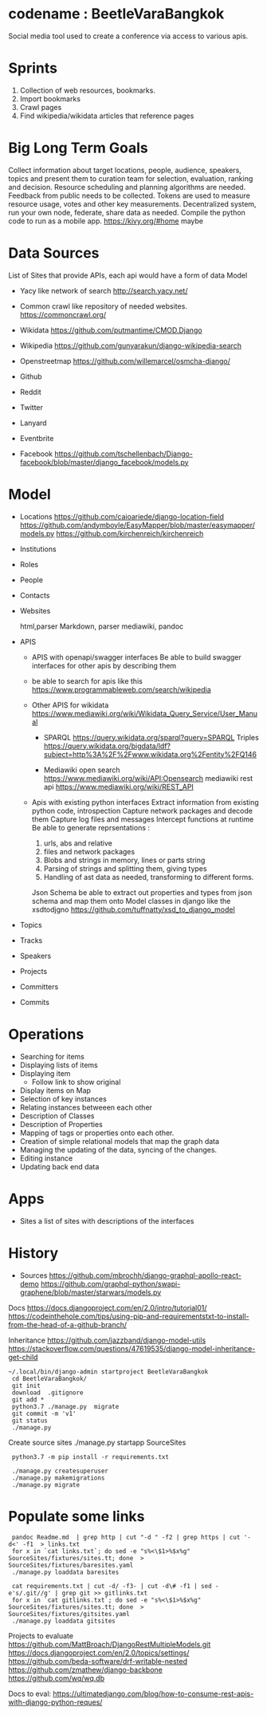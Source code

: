 # codename : BeetleVaraBangkok

Social media tool used to create a conference via access to various apis.

# Sprints

1. Collection of web resources, bookmarks.
2. Import bookmarks
3. Crawl pages
4. Find wikipedia/wikidata articles that reference pages

# Big Long Term Goals
Collect information about target locations, people, audience, speakers, topics
and present them to curation team for selection, evaluation, ranking and decision.
Resource scheduling and planning algorithms are needed.
Feedback from public needs to be collected.
Tokens are used to measure resource usage, votes and other key measurements.
Decentralized system, run your own node, federate, share data as needed.
Compile the python code to run as a mobile app. https://kivy.org/#home maybe


# Data Sources
List of Sites that provide APIs, each api would have a form of data Model

* Yacy like network of search
http://search.yacy.net/

* Common crawl like repository of needed websites.
https://commoncrawl.org/

* Wikidata
https://github.com/putmantime/CMOD.Django

* Wikipedia
https://github.com/gunyarakun/django-wikipedia-search

* Openstreetmap
https://github.com/willemarcel/osmcha-django/
  
* Github
* Reddit
* Twitter
* Lanyard
* Eventbrite


* Facebook
https://github.com/tschellenbach/Django-facebook/blob/master/django_facebook/models.py

# Model
* Locations
  https://github.com/caioariede/django-location-field
  https://github.com/andymboyle/EasyMapper/blob/master/easymapper/models.py
  https://github.com/kirchenreich/kirchenreich

* Institutions
* Roles
* People
* Contacts
* Websites

  html,parser
  Markdown, parser
  mediawiki,
  pandoc
  
* APIS

  * APIS with openapi/swagger interfaces
    Be able to build swagger interfaces for other apis by describing them

  * be able to search for apis
  like this
    https://www.programmableweb.com/search/wikipedia
    
  * Other APIS for wikidata
    https://www.mediawiki.org/wiki/Wikidata_Query_Service/User_Manual
    * SPARQL
      https://query.wikidata.org/sparql?query=SPARQL
      Triples
      https://query.wikidata.org/bigdata/ldf?subject=http%3A%2F%2Fwww.wikidata.org%2Fentity%2FQ146

      
    * Mediawiki
    open search    https://www.mediawiki.org/wiki/API:Opensearch
    mediawiki rest api https://www.mediawiki.org/wiki/REST_API

  * Apis with existing python interfaces
    Extract information from existing python code, introspection
    Capture network packages and decode them
    Capture log files and messages
    Intercept functions at runtime
    Be able to generate reprsentations :
       1. urls, abs and relative
       2. files and network packages
       3. Blobs and strings in memory, lines or parts string
       4. Parsing of strings and splitting them, giving types
       5. Handling of ast data as needed, transforming to different forms.

       Json Schema
       	    be able to extract out properties and types from json schema and map them onto Model classes in django
	    like the xsdtodjgno https://github.com/tuffnatty/xsd_to_django_model

* Topics
* Tracks
* Speakers
* Projects
* Committers
* Commits

# Operations
* Searching for items
* Displaying lists of items
* Displaying item
  * Follow link to show original
* Display items on Map
* Selection of key instances
* Relating instances betweeen each other
* Description of Classes
* Description of Properties
* Mapping of tags or properties onto each other.
* Creation of simple relational models that map the graph data
* Managing the updating of the data, syncing of the changes.
* Editing instance
* Updating back end data

# Apps
* Sites a list of sites with descriptions of the interfaces


# History 

* Sources
https://github.com/mbrochh/django-graphql-apollo-react-demo
https://github.com/graphql-python/swapi-graphene/blob/master/starwars/models.py

Docs
	https://docs.djangoproject.com/en/2.0/intro/tutorial01/
	https://codeinthehole.com/tips/using-pip-and-requirementstxt-to-install-from-the-head-of-a-github-branch/

Inheritance
	https://github.com/jazzband/django-model-utils
	https://stackoverflow.com/questions/47619535/django-model-inheritance-get-child
	
    ~/.local/bin/django-admin startproject BeetleVaraBangkok
     cd BeetleVaraBangkok/
     git init
     download  .gitignore 
     git add *
     python3.7 ./manage.py  migrate
     git commit -m 'v1'
     git status
     ./manage.py

Create source sites
     ./manage.py startapp SourceSites

     python3.7 -m pip install -r requirements.txt

     ./manage.py createsuperuser
     ./manage.py makemigrations
     ./manage.py migrate

# Populate some links

     pandoc Readme.md  | grep http | cut "-d " -f2 | grep https | cut '-d<' -f1  > links.txt
     for x in `cat links.txt`; do sed -e "s%<\$1>%$x%g" SourceSites/fixtures/sites.tt; done  > SourceSites/fixtures/baresites.yaml
     ./manage.py loaddata baresites

     cat requirements.txt | cut -d/ -f3- | cut -d\# -f1 | sed -e's/.git//g' | grep git >> gitlinks.txt
     for x in `cat gitlinks.txt`; do sed -e "s%<\$1>%$x%g" SourceSites/fixtures/sites.tt; done  > SourceSites/fixtures/gitsites.yaml
     ./manage.py loaddata gitsites
 
Projects to evaluate
https://github.com/MattBroach/DjangoRestMultipleModels.git
https://docs.djangoproject.com/en/2.0/topics/settings/
https://github.com/beda-software/drf-writable-nested
https://github.com/zmathew/django-backbone
https://github.com/wq/wq.db

Docs to eval:
https://ultimatedjango.com/blog/how-to-consume-rest-apis-with-django-python-reques/

